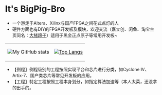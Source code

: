 # It's BigPig-Bro 

+ 一个游走于Altera、Xilinx与国产FPGA之间花式点灯的人
+ 硬件方面也有DIY的FPGA开发板及模块，欢迎交流（嘉立创、闲鱼、淘宝主页同名：[大猪蹄子](https://oshwhub.com/hdu_cy)）适用于黑金正点原子等常用开发板~

<table>
<tr>
<td>



![My GitHub stats](https://readme-stats.clckblog.space/api?username=BigPig-Bro&show_icons=true&line_height=33&theme=radical)

</td>
<td>

[![Top Langs](https://readme-stats.clckblog.space/api/top-langs/?username=BigPig-Bro&langs_count=4&hide=glsl,html,XBASE)](https://github.com/anuraghazra/github-readme-stats)

</td>
</tr>
</table>



+ 【例程】例程级别的工程按照实现平台和芯片进行分类，如Cyclone IV、Artix-7、国产类芯片等常见开发板的应用。
+ 【工程】特定工程按照工程本身划分，如指定算法加速等（本人太菜，还没拿的出手的。
